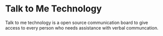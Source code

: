 # Talk to Me Technology

Talk to me technology is a open source communication board to give access to every person who needs assistance with verbal communcation.  


